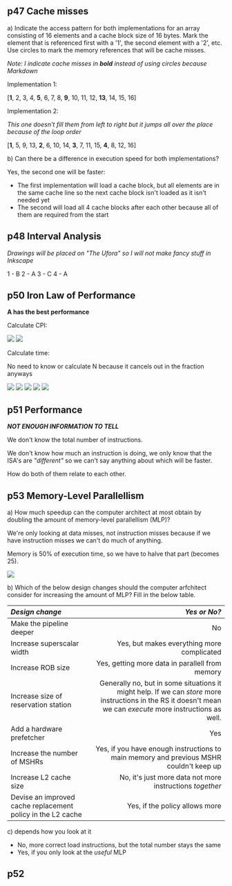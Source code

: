 <!-- @format -->

## p47 Cache misses

a) Indicate the access pattern for both implementations for an array consisting of 16 elements and a cache block size of 16 bytes. Mark the element that is referenced first with a '1', the second element with a '2', etc. Use circles to mark the memory references that will be cache misses.

_Note: I indicate cache misses in **bold** instead of using circles because Markdown_

Implementation 1:

[**1**, 2, 3, 4, **5**, 6, 7, 8, **9**, 10, 11, 12, **13**, 14, 15, 16]

Implementation 2:

_This one doesn't fill them from left to right but it jumps all over the place because of the loop order_

[**1**, 5, 9, 13, **2**, 6, 10, 14, **3**, 7, 11, 15, **4**, 8, 12, 16]

b) Can there be a difference in execution speed for both implementations?

Yes, the second one will be faster:

- The first implementation will load a cache block, but all elements are in the same cache line so the next cache block isn't loaded as it isn't needed yet
- The second will load all 4 cache blocks after each other because all of them are required from the start

## p48 Interval Analysis

_Drawings will be placed on "The Ufora" so I will not make fancy stuff in Inkscape_

1 - B
2 - A
3 - C
4 - A

## p50 Iron Law of Performance

**A has the best performance**

Calculate CPI:

<!-- $$CPI_A = 2 \times 0.4 + 3 \times 0.25 + 3 \times 0.25 + 7 \times 0.1 = 3$$ -->
<img src="https://render.githubusercontent.com/render/math?math=CPI_A%20%3D%202%20%5Ctimes%200.4%20%2B%203%20%5Ctimes%200.25%20%2B%203%20%5Ctimes%200.25%20%2B%207%20%5Ctimes%200.1%20%3D%203">

<!-- $$CPI_B = 2 \times 0.15 + 2 \times 0.15 + 4 \times 0.10 + 6 \times 0.10 + 1 \times 0.1 + 2 \times 0.2 + 2 \times 0.2 = 2.5$$ -->
<img src="https://render.githubusercontent.com/render/math?math=CPI_B%20%3D%202%20%5Ctimes%200.15%20%2B%202%20%5Ctimes%200.15%20%2B%204%20%5Ctimes%200.10%20%2B%206%20%5Ctimes%200.10%20%2B%201%20%5Ctimes%200.1%20%2B%202%20%5Ctimes%200.2%20%2B%202%20%5Ctimes%200.2%20%3D%202.5">

Calculate time:

No need to know or calculate N because it cancels out in the fraction anyways

<!-- $$T = CPI \times N \times \frac{1}{frequency}$$ -->
<img src="https://render.githubusercontent.com/render/math?math=T%20%3D%20CPI%20%5Ctimes%20N%20%5Ctimes%20%5Cfrac%7B1%7D%7Bfrequency%7D">

<!-- $$T_A = 3 \times N \times \frac{1}{600 mHz}$$ -->
<img src="https://render.githubusercontent.com/render/math?math=T_A%20%3D%203%20%5Ctimes%20N%20%5Ctimes%20%5Cfrac%7B1%7D%7B600%20mHz%7D">

<!-- $$T_B = 2.5 \times 1.5 N \times \frac{1}{700 mHz}$$ -->
<img src="https://render.githubusercontent.com/render/math?math=T_B%20%3D%202.5%20%5Ctimes%201.5%20N%20%5Ctimes%20%5Cfrac%7B1%7D%7B700%20mHz%7D">

<!-- $$\frac{T_A}{T_B} = \frac{21}{22.5}$$ -->
<img src="https://render.githubusercontent.com/render/math?math=%5Cfrac%7BT_A%7D%7BT_B%7D%20%3D%20%5Cfrac%7B21%7D%7B22.5%7D">

<!-- $$T_A \lt T_B \rightarrow P_A > P_B$$ -->
<img src="https://render.githubusercontent.com/render/math?math=T_A%20%5Clt%20T_B%20%5Crightarrow%20P_A%20%3E%20P_B">

## p51 Performance

_**NOT ENOUGH INFORMATION TO TELL**_

We don't know the total number of instructions.

We don't know how much an instruction is doing, we only know that the ISA's are _"different"_ so we can't say anything about which will be faster.

How do both of them relate to each other.

## p53 Memory-Level Parallellism

a) How much speedup can the computer architect at most obtain by doubling the amount of memory-level parallellism (MLP)?

We're only looking at data misses, not instruction misses because if we have instruction misses we can't do much of anything.

Memory is 50% of execution time, so we have to halve that part (becomes 25).

<!-- $$\frac{100}{100 - (\frac{50}{2})} = \frac{100}{75} = 1.3333...$$ -->
<img src="https://render.githubusercontent.com/render/math?math=%5Cfrac%7B100%7D%7B100%20-%20(%5Cfrac%7B50%7D%7B2%7D)%7D%20%3D%20%5Cfrac%7B100%7D%7B75%7D%20%3D%201.3333...">

b) Which of the below design changes should the computer arfchitect consider for increasing the amount of MLP? Fill in the below table.

| _**Design change**_                                         |                                                                                                                                              _**Yes or No?**_ |
| :---------------------------------------------------------- | ------------------------------------------------------------------------------------------------------------------------------------------------------------: |
| Make the pipeline deeper                                    |                                                                                                                                                            No |
| Increase superscalar width                                  |                                                                                                                    Yes, but makes everything more complicated |
| Increase ROB size                                           |                                                                                                               Yes, getting more data in parallell from memory |
| Increase size of reservation station                        | Generally no, but in some situations it might help. If we can _store_ more instructions in the RS it doesn't mean we can _execute_ more instructions as well. |
| Add a hardware prefetcher                                   |                                                                                                                                                           Yes |
| Increase the number of MSHRs                                |                                                                        Yes, if you have enough instructions to main memory and previous MSHR couldn't keep up |
| Increase L2 cache size                                      |                                                                                                      No, it's just more data not more instructions _together_ |
| Devise an improved cache replacement policy in the L2 cache |                                                                                                                                Yes, if the policy allows more |

c) depends how you look at it

- No, more correct load instructions, but the total number stays the same
- Yes, if you only look at the _useful_ MLP

## p52
